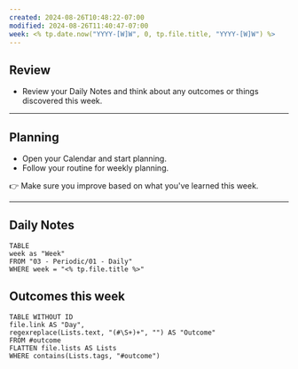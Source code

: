 ```yaml
---
created: 2024-08-26T10:48:22-07:00
modified: 2024-08-26T11:40:47-07:00
week: <% tp.date.now("YYYY-[W]W", 0, tp.file.title, "YYYY-[W]W") %>
---
```

## Review
- Review your Daily Notes and think about any outcomes or things discovered this week.
---
## Planning
- Open your Calendar and start planning.
- Follow your routine for weekly planning.

👉 Make sure you improve based on what you've learned this week.
___
## Daily Notes

```dataview
TABLE
week as "Week"
FROM "03 - Periodic/01 - Daily"
WHERE week = "<% tp.file.title %>"
```

## Outcomes this week

```dataview
TABLE WITHOUT ID
file.link AS "Day",
regexreplace(Lists.text, "(#\S+)+", "") AS "Outcome"
FROM #outcome
FLATTEN file.lists AS Lists
WHERE contains(Lists.tags, "#outcome")
```